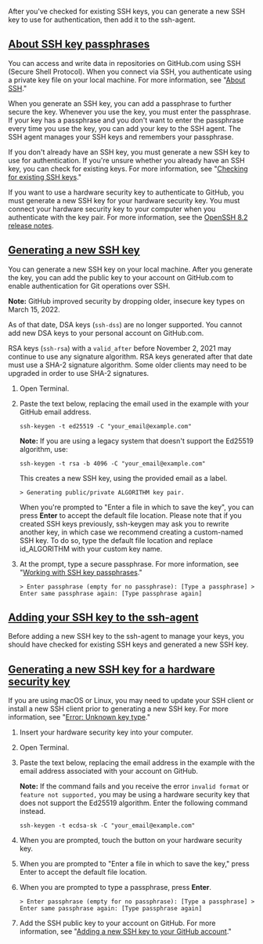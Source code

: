 After you've checked for existing SSH keys, you can generate a new SSH key to use for authentication, then add it to the ssh-agent.

## [About SSH key passphrases](https://docs.github.com/en/authentication/connecting-to-github-with-ssh/generating-a-new-ssh-key-and-adding-it-to-the-ssh-agent#about-ssh-key-passphrases)

You can access and write data in repositories on GitHub.com using SSH (Secure Shell Protocol). When you connect via SSH, you authenticate using a private key file on your local machine. For more information, see "[About SSH](https://docs.github.com/en/authentication/connecting-to-github-with-ssh/about-ssh)."

When you generate an SSH key, you can add a passphrase to further secure the key. Whenever you use the key, you must enter the passphrase. If your key has a passphrase and you don't want to enter the passphrase every time you use the key, you can add your key to the SSH agent. The SSH agent manages your SSH keys and remembers your passphrase.

If you don't already have an SSH key, you must generate a new SSH key to use for authentication. If you're unsure whether you already have an SSH key, you can check for existing keys. For more information, see "[Checking for existing SSH keys](https://docs.github.com/en/authentication/connecting-to-github-with-ssh/checking-for-existing-ssh-keys)."

If you want to use a hardware security key to authenticate to GitHub, you must generate a new SSH key for your hardware security key. You must connect your hardware security key to your computer when you authenticate with the key pair. For more information, see the [OpenSSH 8.2 release notes](https://www.openssh.com/txt/release-8.2).

## [Generating a new SSH key](https://docs.github.com/en/authentication/connecting-to-github-with-ssh/generating-a-new-ssh-key-and-adding-it-to-the-ssh-agent#generating-a-new-ssh-key)

You can generate a new SSH key on your local machine. After you generate the key, you can add the public key to your account on GitHub.com to enable authentication for Git operations over SSH.

**Note:** GitHub improved security by dropping older, insecure key types on March 15, 2022.

As of that date, DSA keys (`ssh-dss`) are no longer supported. You cannot add new DSA keys to your personal account on GitHub.com.

RSA keys (`ssh-rsa`) with a `valid_after` before November 2, 2021 may continue to use any signature algorithm. RSA keys generated after that date must use a SHA-2 signature algorithm. Some older clients may need to be upgraded in order to use SHA-2 signatures.

1.  Open Terminal.
    
2.  Paste the text below, replacing the email used in the example with your GitHub email address.
    
    ```shell
    ssh-keygen -t ed25519 -C "your_email@example.com"
    ```
    
    **Note:** If you are using a legacy system that doesn't support the Ed25519 algorithm, use:
    
    ```shell
    ssh-keygen -t rsa -b 4096 -C "your_email@example.com"
    ```
    
    This creates a new SSH key, using the provided email as a label.
    
    ```shell
    > Generating public/private ALGORITHM key pair.
    ```
    
    When you're prompted to "Enter a file in which to save the key", you can press **Enter** to accept the default file location. Please note that if you created SSH keys previously, ssh-keygen may ask you to rewrite another key, in which case we recommend creating a custom-named SSH key. To do so, type the default file location and replace id\_ALGORITHM with your custom key name.
    
3.  At the prompt, type a secure passphrase. For more information, see "[Working with SSH key passphrases](https://docs.github.com/en/authentication/connecting-to-github-with-ssh/working-with-ssh-key-passphrases)."
    
    ```shell
    > Enter passphrase (empty for no passphrase): [Type a passphrase] > Enter same passphrase again: [Type passphrase again]
    ```
    

## [Adding your SSH key to the ssh-agent](https://docs.github.com/en/authentication/connecting-to-github-with-ssh/generating-a-new-ssh-key-and-adding-it-to-the-ssh-agent#adding-your-ssh-key-to-the-ssh-agent)

Before adding a new SSH key to the ssh-agent to manage your keys, you should have checked for existing SSH keys and generated a new SSH key.

## [Generating a new SSH key for a hardware security key](https://docs.github.com/en/authentication/connecting-to-github-with-ssh/generating-a-new-ssh-key-and-adding-it-to-the-ssh-agent#generating-a-new-ssh-key-for-a-hardware-security-key)

If you are using macOS or Linux, you may need to update your SSH client or install a new SSH client prior to generating a new SSH key. For more information, see "[Error: Unknown key type](https://docs.github.com/en/authentication/troubleshooting-ssh/error-unknown-key-type)."

1.  Insert your hardware security key into your computer.
    
2.  Open Terminal.
    
3.  Paste the text below, replacing the email address in the example with the email address associated with your account on GitHub.
    
    **Note:** If the command fails and you receive the error `invalid format` or `feature not supported,` you may be using a hardware security key that does not support the Ed25519 algorithm. Enter the following command instead.
    
    ```shell
    ssh-keygen -t ecdsa-sk -C "your_email@example.com"
    ```
    
4.  When you are prompted, touch the button on your hardware security key.
    
5.  When you are prompted to "Enter a file in which to save the key," press Enter to accept the default file location.
    
6.  When you are prompted to type a passphrase, press **Enter**.
    
    ```shell
    > Enter passphrase (empty for no passphrase): [Type a passphrase] > Enter same passphrase again: [Type passphrase again]
    ```
    
7.  Add the SSH public key to your account on GitHub. For more information, see "[Adding a new SSH key to your GitHub account](https://docs.github.com/en/authentication/connecting-to-github-with-ssh/adding-a-new-ssh-key-to-your-github-account)."